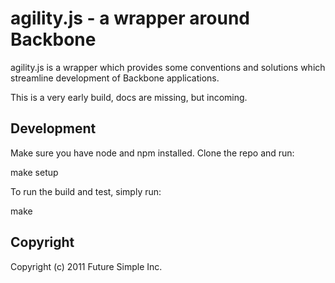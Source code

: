 # agility.js - a wrapper around Backbone

agility.js is a wrapper which provides some conventions and solutions which
streamline development of Backbone applications.

This is a very early build, docs are missing, but incoming.

Development
-----------

Make sure you have node and npm installed. Clone the repo and run:

  make setup

To run the build and test, simply run:

  make

Copyright
---------

Copyright (c) 2011 Future Simple Inc.